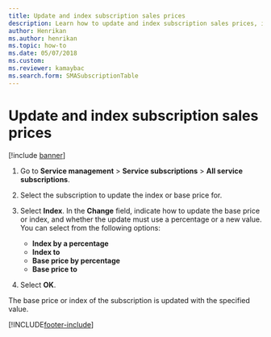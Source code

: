 ```yaml
---
title: Update and index subscription sales prices 
description: Learn how to update and index subscription sales prices, including a step-by-step processes for updating subscription sales prices and additional resources.
author: Henrikan
ms.author: henrikan
ms.topic: how-to
ms.date: 05/07/2018
ms.custom:
ms.reviewer: kamaybac
ms.search.form: SMASubscriptionTable
---
```



# Update and index subscription sales prices

[!include [banner](../includes/banner.md)]

1. Go to **Service management** \> **Service subscriptions** \> **All service subscriptions**.

2. Select the subscription to update the index or base price for.

3. Select **Index**. In the **Change** field, indicate how to update the base price or index, and whether the update must use a percentage or a new value. You can select from the following options:

      - **Index by a percentage**
      - **Index to**
      - **Base price by percentage**
      - **Base price to**

4. Select **OK**.

The base price or index of the subscription is updated with the specified value.

[!INCLUDE[footer-include](../../includes/footer-banner.md)]
